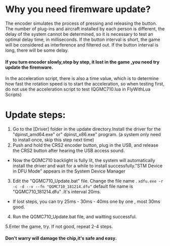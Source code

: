 # Why you need firemware update?
The encoder simulates the process of pressing and releasing the button.
The number of  plug-ins and aircraft installed by each person is different, the delay of the system cannot be determined, so it is necessary to test an optimal delay time, in milliseconds.
If the button interval is short, the game will be considered as interference and filtered out. If the button interval is long, there will be some delay.

#### If you turn encoder slowly,step by step, it lost in the game ,you need try update the firemware.

In the acceleration script, there is also a time value, which is to determine how fast the rotation speed is to start the acceleration, so when testing first, do not use the acceleration script to test (QGMC710.lua in FlyWithLua Scripts)

# Update steps:
1. Go to the [Driver] folder in the update directory.Install the driver for the "dpinst_amd64.exe" or" dpinst_x86.exe" program. (a system only need to install once, skip this step next time)
2. Push and hold the CRS2 encoder button, plug in the USB, and release the CRS2 button after hearing the USB access sound.
 *  Now the QGMC710 backlight is fully lit, the system will automatically install the driver and wait for a while to install successfully."STM Device in DFU Mode" appears in the System Device Manager

3. Edit the "QGMC710_Update.bat" file. Change the file name . `xdfu.exe -r -c -d --v --fn "QGMC710_181214.dfu"`  default file name is  "QGMC710_181214.dfu" .It's interval 20ms.

  * If lost steps, you can try 25ms - 30ms - 40ms one by one , most 30ms good.

4. Run the QGMC710_Update.bat file, and waitting successful.

5.Enter the game, try. If not good, repeat 2-4 steps.

#### Don't warry will damage the chip,it's safe and easy.
